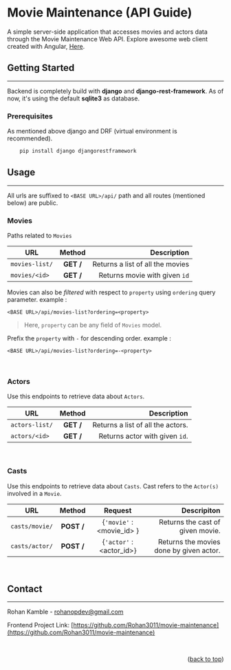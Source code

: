<div id='main'>

# Movie Maintenance (API Guide) 
A simple server-side application that accesses movies and actors data through the Movie Maintenance Web API.
Explore awesome web client created with Angular, [Here](https://github.com/Rohan3011/movie-maintenance).

</div>


## Getting Started
---
Backend is completely build with **django** and **django-rest-framework**. As of now,
it's using the default **sqlite3** as database.

### Prerequisites
As mentioned above django and DRF (virtual environment is recommended).

```sh
    pip install django djangorestframework
```


## Usage
---
All urls are suffixed to `<BASE URL>/api/` path and 
all routes (mentioned below) are public.

### Movies
 Paths related to `Movies`

| URL        |  Method  | Description  |
| ------------- |:-------------:| -----:       |
|`movies-list/` | **GET /**     |    Returns a list  of all the movies     |
| `movies/<id>` | **GET /**     |   Returns movie with given `id`     |

 Movies can also be *filtered* with respect to `property` using `ordering` query parameter.
example : 

```
<BASE URL>/api/movies-list?ordering=<property>
```


> Here, `property` can be any field of `Movies` model.

Prefix the `property` with `-` for descending order.
example : 
```
<BASE URL>/api/movies-list?ordering=-<property>
```

<br>

### Actors

Use this endpoints to retrieve data about `Actors`.

| URL        |  Method  | Description  |
| ------------- |:-------------:| -----:       |
| `actors-list/`|**GET /**      |      Returns a list  of all the actors.       |
| `actors/<id>` | **GET /**     |    Returns actor with given `id`.         |


<br>

### Casts

Use this endpoints to retrieve data about `Casts`.
Cast refers to the `Actor(s)` involved in a `Movie`.



| URL        |  Method      | Request  | Descripiton|
| ----------       |:--------:    |:-----:   | -------:   |
| `casts/movie/`   |**POST /**   |  {`'movie'` : <movie_id>  }        | Returns the cast of given movie.   |
| `casts/actor/`   | **POST /**        | {`'actor'` : <actor_id>}         | Returns the movies done by given actor. |

<br>


## Contact
---
Rohan Kamble - rohanopdev@gmail.com

Frontend Project Link: [https://github.com/Rohan3011/movie-maintenance](https://github.com/Rohan3011/movie-maintenance)

<br>

<p align="right">(<a href="#main">back to top</a>)</p>